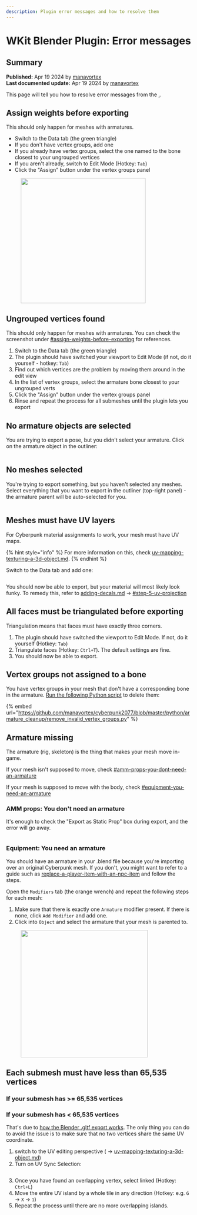 ```yaml
---
description: Plugin error messages and how to resolve them
---
```


# WKit Blender Plugin: Error messages

## Summary

**Published:** Apr 19 2024 by [manavortex](https://app.gitbook.com/u/NfZBoxGegfUqB33J9HXuCs6PVaC3 "mention")\
**Last documented update:** Apr 19 2024 by  [manavortex](https://app.gitbook.com/u/NfZBoxGegfUqB33J9HXuCs6PVaC3 "mention")

This page will tell you how to resolve error messages from the [.](./ "mention").

## Assign weights before exporting

This should only happen for meshes with armatures.

* Switch to the Data tab (the green triangle)
* If you don't have vertex groups, add one
* If you already have vertex groups, select the one named to the bone closest to your ungrouped vertices
* If you aren't already, switch to Edit Mode (Hotkey: `Tab`)
* Click the "Assign" button under the vertex groups panel

<figure><img src="../../../.gitbook/assets/blender_plugin_ungrouped_verts.png" alt="" width="339"><figcaption></figcaption></figure>

## Ungrouped vertices found

This should only happen for meshes with armatures. You can check the screenshot under [#assign-weights-before-exporting](wkit-blender-plugin-error-messages.md#assign-weights-before-exporting "mention") for references.

1. Switch to the Data tab (the green triangle)
2. The plugin should have switched your viewport to Edit Mode (if not, do it yourself - hotkey: `Tab`)
3. Find out which vertices are the problem by moving them around in the edit view
4. In the list of vertex groups, select the armature bone closest to your ungrouped verts
5. Click the "Assign" button under the vertex groups panel
6. Rinse and repeat the process for all submeshes until the plugin lets you export

## No armature objects are selected

You are trying to export a pose, but you didn't select your armature. Click on the armature object in the outliner:

<figure><img src="../../../.gitbook/assets/image.png" alt=""><figcaption></figcaption></figure>

## No meshes selected

You're trying to export something, but you haven't selected any meshes. Select everything that you want to export in the outliner (top-right panel) - the armature parent will be auto-selected for you.

<figure><img src="../../../.gitbook/assets/image (1).png" alt=""><figcaption></figcaption></figure>

## Meshes must have UV layers

For Cyberpunk material assignments to work, your mesh must have UV maps.&#x20;

{% hint style="info" %}
For more information on this, check [uv-mapping-texturing-a-3d-object.md](../../materials/uv-mapping-texturing-a-3d-object.md "mention").
{% endhint %}

Switch to the Data tab and add one:

<figure><img src="../../../.gitbook/assets/blender_addon_uv_maps.png" alt=""><figcaption></figcaption></figure>

You should now be able to export, but your material will most likely look funky. To remedy this, refer to [adding-decals.md](../../modding-guides/items-equipment/editing-existing-items/adding-decals.md "mention") -> [#step-5-uv-projection](../../modding-guides/items-equipment/editing-existing-items/adding-decals.md#step-5-uv-projection "mention")

## All faces must be triangulated before exporting

Triangulation means that faces must have exactly three corners.

1. The plugin should have switched the viewport to Edit Mode. If not, do it yourself (Hotkey: `Tab`)
2. Triangulate faces (Hotkey: `Ctrl+T`). The default settings are fine.
3. You should now be able to export.

## Vertex groups not assigned to a bone

You have vertex groups in your mesh that don't have a corresponding bone in the armature. [Run the following Python script](wkit-blender-plugin-troubleshooting/blender-running-python-scripts.md) to delete them:

{% embed url="https://github.com/manavortex/cyberpunk2077/blob/master/python/armature_cleanup/remove_invalid_vertex_groups.py" %}

## Armature missing

The armature (rig, skeleton) is the thing that makes your mesh move in-game.&#x20;

If your mesh isn't supposed to move, check [#amm-props-you-dont-need-an-armature](wkit-blender-plugin-error-messages.md#amm-props-you-dont-need-an-armature "mention")

If your mesh is supposed to move with the body, check [#equipment-you-need-an-armature](wkit-blender-plugin-error-messages.md#equipment-you-need-an-armature "mention")

### AMM props: You don't need an armature

It's enough to check the "Export as Static Prop" box during export, and the error will go away.

<figure><img src="../../../.gitbook/assets/image (2).png" alt=""><figcaption></figcaption></figure>

### Equipment: You need an armature

You should have an armature in your .blend file because you're importing over an original Cyberpunk mesh. If you don't, you might want to refer to a guide such as [replace-a-player-item-with-an-npc-item](../../modding-guides/items-equipment/editing-existing-items/replace-a-player-item-with-an-npc-item/ "mention") and follow the steps.

Open the `Modifiers` tab (the orange wrench) and repeat the following steps for each mesh:

1. Make sure that there is exactly one `Armature` modifier present. If there is none, click `Add Modifier` and add one.
2. Click into `Object` and select the armature that your mesh is parented to.&#x20;

<figure><img src="../../../.gitbook/assets/blender_addon_select_armature.png" alt="" width="345"><figcaption></figcaption></figure>

## Each submesh must have less than 65,535 vertices

### If your submesh has >= 65,535 vertices&#x20;

### If your submesh has < 65,535 vertices

That's due to [how the Blender .gltf export works](https://github.com/KhronosGroup/glTF-Blender-IO/issues/912#issuecomment-581564314). The only thing you can do to avoid the issue is to make sure that no two vertices share the same UV coordinate.&#x20;

1. switch to the UV editing perspective ( -> [uv-mapping-texturing-a-3d-object.md](../../materials/uv-mapping-texturing-a-3d-object.md "mention"))&#x20;
2. Turn on UV Sync Selection:

<figure><img src="https://user-images.githubusercontent.com/11024420/73680340-acad8580-4681-11ea-86f2-04422745c15f.png" alt=""><figcaption></figcaption></figure>

3. Once you have found an overlapping vertex, select linked (Hotkey: `Ctrl+L`)
4. Move the entire UV island by a whole tile in any direction (Hotkey: e.g. `G` -> `X` -> `1`)
5. Repeat the process until there are no more overlapping islands.
